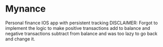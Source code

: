 # Mynance
Personal finance IOS app with persistent tracking
DISCLAIMER: Forgot to implement the logic to make positive transactions add to balance and negative transactions subtract from balance and was too lazy to go back and change it.
